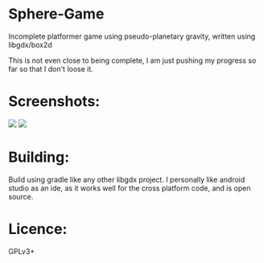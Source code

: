# Sphere-Game
Incomplete platformer game using pseudo-planetary gravity, written using libgdx/box2d

This is not even close to being complete, I am just pushing my progress so far so that I don't loose it.

# Screenshots:
![](https://dl.dropboxusercontent.com/u/12637402/Screenshot%20from%202015-04-21%2008%3A28%3A24.png)
![](https://dl.dropboxusercontent.com/u/12637402/Screenshot%20from%202015-04-23%2008%3A40%3A39.png)

# Building:
Build using gradle like any other libgdx project. I personally like android studio as an ide, as it works well for the cross platform code, and is open source.

# Licence:
GPLv3+
